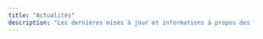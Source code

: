```yaml
---
title: "Actualités"
description: "Les dernières mises à jour et informations à propos des facilités FIP."
---
```

